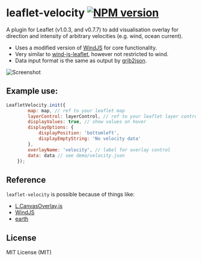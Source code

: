 # leaflet-velocity [![NPM version][npm-image]][npm-url]
A plugin for Leaflet (v1.0.3, and v0.7.7) to add visualisation overlay for direction and intensity of arbitrary velocities (e.g. wind, ocean current).

- Uses a modified version of [WindJS](https://github.com/Esri/wind-js) for core functionality.
- Very similar to [wind-js-leaflet](https://github.com/danwild/wind-js-leaflet), however not restricted to wind.
- Data input format is the same as output by [grib2json](https://github.com/cambecc/grib2json).

![Screenshot](/screenshots/velocity.gif?raw=true)

## Example use:
```javascript
LeafletVelocity.init({
		map: map, // ref to your leaflet map
		layerControl: layerControl, // ref to your leaflet layer control
		displayValues: true, // show values on hover
		displayOptions: {
			displayPosition: 'bottomleft',
			displayEmptyString: 'No velocity data'
		},
		overlayName: 'velocity', // label for overlay control
		data: data // see demo/velocity.json
	});
```

## Reference
`leaflet-velocity` is possible because of things like:
- [L.CanvasOverlay.js](https://gist.github.com/Sumbera/11114288)
- [WindJS](https://github.com/Esri/wind-js)
- [earth](https://github.com/cambecc/earth)

## License
MIT License (MIT)

[npm-image]: https://badge.fury.io/js/leaflet-velocity.svg
[npm-url]: https://www.npmjs.com/package/leaflet-velocity